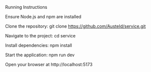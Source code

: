 Running Instructions





Ensure Node.js and npm are installed



Clone the repository: git clone https://github.com/AusteId/service.git



Navigate to the project: cd service



Install dependencies: npm install



Start the application: npm run dev



Open your browser at http://localhost:5173
